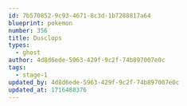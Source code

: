 ```yaml
---
id: 7b570852-9c93-4671-8c3d-1b7288817a64
blueprint: pokemon
number: 356
title: Dusclops
types:
  - ghost
author: 4d8d6ede-5963-429f-9c2f-74b897007e0c
tags:
  - stage-1
updated_by: 4d8d6ede-5963-429f-9c2f-74b897007e0c
updated_at: 1716488376
---
```

